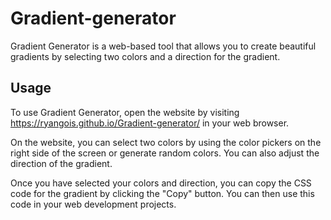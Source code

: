 # Gradient-generator

Gradient Generator is a web-based tool that allows you to create beautiful gradients by selecting two colors and a direction for the gradient.

## Usage
To use Gradient Generator, open the website by visiting https://ryangois.github.io/Gradient-generator/ in your web browser.

On the website, you can select two colors by using the color pickers on the right side of the screen or generate random colors. You can also adjust the direction of the gradient.

Once you have selected your colors and direction, you can copy the CSS code for the gradient by clicking the "Copy" button. You can then use this code in your web development projects.
